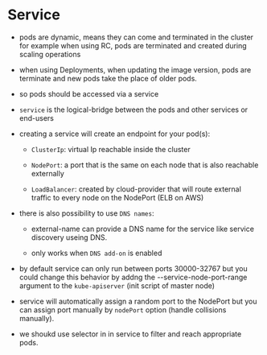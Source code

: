 # Service

- pods are dynamic, means they can come and terminated in the cluster for example when using RC, pods are terminated and created during scaling operations

- when using Deployments, when updating the image version, pods are terminate and new pods take the place of older pods.

- so pods should be accessed via a service

- `service` is the logical-bridge between the pods and other services or end-users

- creating a service will create an endpoint for your pod(s):

  - `ClusterIp`: virtual Ip reachable inside the cluster

  - `NodePort`: a port that is the same on each node that is also reachable externally

  - `LoadBalancer`: created by cloud-provider that will route external traffic to every node on the NodePort (ELB on AWS)

- there is also possibility to use `DNS names`:

  - external-name can provide a DNS name for the service like service discovery useing DNS.

  - only works when `DNS add-on` is enabled

- by default service can only run between ports 30000-32767 but you could change this behavior by addng the --service-node-port-range argument to the `kube-apiserver` (init script of master node)

- service will automatically assign a random port to the NodePort but you can assign port manually by `nodePort` option (handle collisions manually).

- we shoukd use selector in in service to filter and reach appropriate pods.
